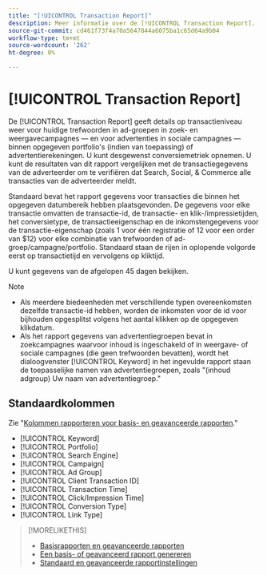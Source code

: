 ```yaml
---
title: "[!UICONTROL Transaction Report]"
description: Meer informatie over de [!UICONTROL Transaction Report].
source-git-commit: cd461f73f4a70a5647844a6075ba1c65d64a9b04
workflow-type: tm+mt
source-wordcount: '262'
ht-degree: 0%

---
```


# [!UICONTROL Transaction Report]

De [!UICONTROL Transaction Report] geeft details op transactieniveau weer voor huidige trefwoorden in ad-groepen in zoek- en weergavecampagnes — en voor advertenties in sociale campagnes — binnen opgegeven portfolio&#39;s (indien van toepassing) of advertentierekeningen. U kunt desgewenst conversiemetriek opnemen. U kunt de resultaten van dit rapport vergelijken met de transactiegegevens van de adverteerder om te verifiëren dat Search, Social, &amp; Commerce alle transacties van de adverteerder meldt.

Standaard bevat het rapport gegevens voor transacties die binnen het opgegeven datumbereik hebben plaatsgevonden. De gegevens voor elke transactie omvatten de transactie-id, de transactie- en klik-/impressietijden, het conversietype, de transactieeigenschap en de inkomstengegevens voor de transactie-eigenschap (zoals 1 voor één registratie of 12 voor een order van $12) voor elke combinatie van trefwoorden of ad-groep/campagne/portfolio. Standaard staan de rijen in oplopende volgorde eerst op transactietijd en vervolgens op kliktijd.

U kunt gegevens van de afgelopen 45 dagen bekijken.

>[!NOTE]
>
>* Als meerdere biedeenheden met verschillende typen overeenkomsten dezelfde transactie-id hebben, worden de inkomsten voor de id voor bijhouden opgesplitst volgens het aantal klikken op de opgegeven klikdatum.
>* Als het rapport gegevens van advertentiegroepen bevat in zoekcampagnes waarvoor inhoud is ingeschakeld of in weergave- of sociale campagnes (die geen trefwoorden bevatten), wordt het dialoogvenster [!UICONTROL Keyword] in het ingevulde rapport staan de toepasselijke namen van advertentiegroepen, zoals &quot;(inhoud adgroup) Uw naam van advertentiegroep.&quot;


## Standaardkolommen

Zie &quot;[Kolommen rapporteren voor basis- en geavanceerde rapporten](basic-advanced-report-columns.md).&quot;

* [!UICONTROL Keyword]
* [!UICONTROL Portfolio]
* [!UICONTROL Search Engine]
* [!UICONTROL Campaign]
* [!UICONTROL Ad Group]
* [!UICONTROL Client Transaction ID]
* [!UICONTROL Transaction Time]
* [!UICONTROL Click/Impression Time]
* [!UICONTROL Conversion Type]
* [!UICONTROL Link Type]

>[!MORELIKETHIS]
>
>* [Basisrapporten en geavanceerde rapporten](basic-advanced-report-about.md)
>* [Een basis- of geavanceerd rapport genereren](basic-advanced-report-generate.md)
>* [Standaard en geavanceerde rapportinstellingen](basic-advanced-report-settings.md)


